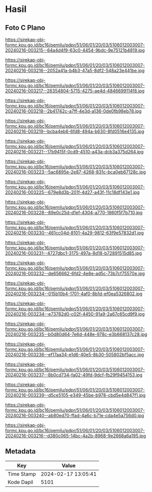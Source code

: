 # Hasil

## Foto C Plano

https://sirekap-obj-formc.kpu.go.id/bc16/pemilu/pdpr/51/06/01/20/03/5106012003007-20240216-003215--64a4d4f9-63c0-4454-9bdc-9e75121b4819.jpg

https://sirekap-obj-formc.kpu.go.id/bc16/pemilu/pdpr/51/06/01/20/03/5106012003007-20240216-003216--2052a41a-b4b3-47a5-8df2-548a23e441be.jpg

https://sirekap-obj-formc.kpu.go.id/bc16/pemilu/pdpr/51/06/01/20/03/5106012003007-20240216-003217--26354804-5715-4275-ae4d-4846699114f8.jpg

https://sirekap-obj-formc.kpu.go.id/bc16/pemilu/pdpr/51/06/01/20/03/5106012003007-20240216-003218--2b41742c-a7ff-4e3d-a136-0de0fb98eb78.jpg

https://sirekap-obj-formc.kpu.go.id/bc16/pemilu/pdpr/51/06/01/20/03/5106012003007-20240216-003219--bcba4eb6-6fd8-494a-b630-8fd0516e4135.jpg

https://sirekap-obj-formc.kpu.go.id/bc16/pemilu/pdpr/51/06/01/20/03/5106012003007-20240216-003221--17b9415f-0cd9-4510-a43a-dcb3a375d264.jpg

https://sirekap-obj-formc.kpu.go.id/bc16/pemilu/pdpr/51/06/01/20/03/5106012003007-20240216-003223--5ac6895e-2e87-4268-831c-bca0eb67128c.jpg

https://sirekap-obj-formc.kpu.go.id/bc16/pemilu/pdpr/51/06/01/20/03/5106012003007-20240216-003225--679e8d3b-201f-4d27-a43f-11c18df143e1.jpg

https://sirekap-obj-formc.kpu.go.id/bc16/pemilu/pdpr/51/06/01/20/03/5106012003007-20240216-003228--89e0c25d-d1ef-4304-a770-1860f5f7b710.jpg

https://sirekap-obj-formc.kpu.go.id/bc16/pemilu/pdpr/51/06/01/20/03/5106012003007-20240216-003230--461cc04d-8101-4a29-9812-63f9e57832d1.jpg

https://sirekap-obj-formc.kpu.go.id/bc16/pemilu/pdpr/51/06/01/20/03/5106012003007-20240216-003231--4727dbc1-3175-497a-8d18-b72891515d85.jpg

https://sirekap-obj-formc.kpu.go.id/bc16/pemilu/pdpr/51/06/01/20/03/5106012003007-20240216-003232--de656662-6fd2-4e8e-ad5c-73b7cf75570e.jpg

https://sirekap-obj-formc.kpu.go.id/bc16/pemilu/pdpr/51/06/01/20/03/5106012003007-20240216-003234--015b10b4-1701-4af0-8b1d-ef0ea5326802.jpg

https://sirekap-obj-formc.kpu.go.id/bc16/pemilu/pdpr/51/06/01/20/03/5106012003007-20240216-003234--e73782d0-c02f-4450-91a9-2a67c65cd9f9.jpg

https://sirekap-obj-formc.kpu.go.id/bc16/pemilu/pdpr/51/06/01/20/03/5106012003007-20240216-003235--b0d80d64-7e6d-448e-978c-e3b668137c28.jpg

https://sirekap-obj-formc.kpu.go.id/bc16/pemilu/pdpr/51/06/01/20/03/5106012003007-20240216-003236--ef17aa34-e1d6-40e5-8b30-505802bf5acc.jpg

https://sirekap-obj-formc.kpu.go.id/bc16/pemilu/pdpr/51/06/01/20/03/5106012003007-20240216-003237--8b0cd734-fa02-49fd-9dcf-fb29f9454153.jpg

https://sirekap-obj-formc.kpu.go.id/bc16/pemilu/pdpr/51/06/01/20/03/5106012003007-20240216-003239--d5ce5105-e349-45be-b978-cbd5e4d847f1.jpg

https://sirekap-obj-formc.kpu.go.id/bc16/pemilu/pdpr/51/06/01/20/03/5106012003007-20240216-003240--ab80ed70-ffad-4a6c-b71e-cda4e5a756d0.jpg

https://sirekap-obj-formc.kpu.go.id/bc16/pemilu/pdpr/51/06/01/20/03/5106012003007-20240216-003216--d380c065-14bc-4a2b-8968-9e2668a6a195.jpg


## Metadata

| Key        | Value               |
| ---------- | ------------------- |
| Time Stamp | 2024-02-17 13:05:41 |
| Kode Dapil | 5101                |



